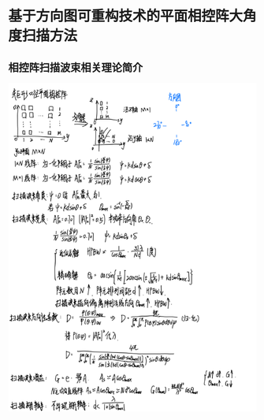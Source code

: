 # 基于方向图可重构技术的平面相控阵大角度扫描方法
## 相控阵扫描波束相关理论简介
![相控阵扫描波束相关理论简介](/imgs/2023-09-06/PIdzxjKNk2QkSxBb.png)

<!--stackedit_data:
eyJoaXN0b3J5IjpbLTU5NDU5MDMxNiwtMTg5Njc4NTgxMF19
-->